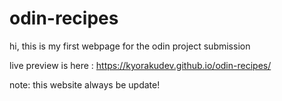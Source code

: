 # odin-recipes
hi, this is my first webpage for the odin project submission

live preview is here : https://kyorakudev.github.io/odin-recipes/

note: this website always be update! 

